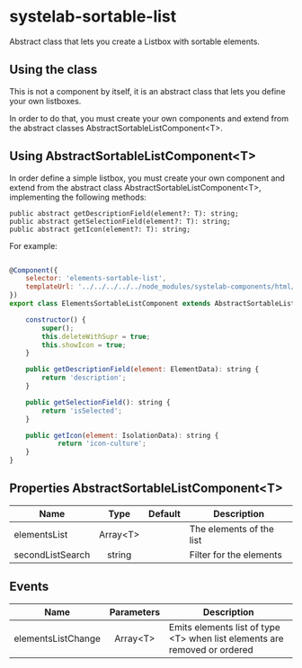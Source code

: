 # systelab-sortable-list

Abstract class that lets you create a Listbox with sortable elements.

## Using the class

This is not a component by itself, it is an abstract class that lets you define your own listboxes.

In order to do that, you must create your own components and extend from the abstract classes AbstractSortableListComponent&lt;T&gt;.

## Using AbstractSortableListComponent&lt;T&gt;

In order define a simple listbox, you must create your own component and extend from the abstract class AbstractSortableListComponent&lt;T&gt;, implementing the following methods:

```
public abstract getDescriptionField(element?: T): string;
public abstract getSelectionField(element?: T): string;
public abstract getIcon(element?: T): string;
```

For example:

```javascript

@Component({
	selector: 'elements-sortable-list',
	templateUrl: '../../../../../node_modules/systelab-components/html/abstract-sortable-list.component.html'
})
export class ElementsSortableListComponent extends AbstractSortableListComponent<ElementData> {

	constructor() {
		super();
		this.deleteWithSupr = true;
		this.showIcon = true;
	}

	public getDescriptionField(element: ElementData): string {
		return 'description';
	}

	public getSelectionField(): string {
		return 'isSelected';
	}

	public getIcon(element: IsolationData): string {
    		return 'icon-culture';
	}
}

```

## Properties AbstractSortableListComponent&lt;T&gt;
| Name             |      Type      | Default | Description              |
|------------------|:--------------:|:-------:|--------------------------|
| elementsList     | Array&lt;T&gt; |         | The elements of the list |
| secondListSearch |     string     |         | Filter for the elements  |
## Events
| Name               |   Parameters   | Description                                                                     |
|--------------------|:--------------:|---------------------------------------------------------------------------------|
| elementsListChange | Array&lt;T&gt; | Emits elements list of type &lt;T&gt; when list elements are removed or ordered |

